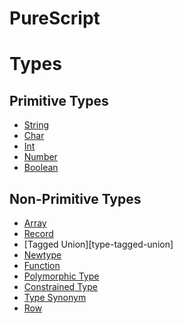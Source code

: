 # PureScript

# Types
## Primitive Types
- [String][type-string]
- [Char][type-char]
- [Int][type-int]
- [Number][type-number]
- [Boolean][type-boolean]

## Non-Primitive Types
- [Array][type-array]
- [Record][type-record]
- [Tagged Union][type-tagged-union]
- [Newtype][type-newtype]
- [Function][type-function]
- [Polymorphic Type][type-polymorphic]
- [Constrained Type][type-constrained]
- [Type Synonym][type-synonym]
- [Row][type-row]

[type-string]: ../../../reference/types/string.md
[type-char]: ../../../reference/types/char.md
[type-int]: ../../../reference/types/integer.md
[type-number]: ../../../reference/types/number.md
[type-boolean]: ../../../reference/types/boolean.md
[type-array]: ../../../reference/types/array.md
[type-record]: ../../../reference/types/record.md
[type-function]: ../../../reference/types/function.md
[type-tagged-unions]: types/tagged_union.md
[type-newtype]: types/newtype.md
[type-polymorphic]: types/polymorphic.md
[type-constrained]: types/constrained.md
[type-synonym]: types/type_synonym.md
[type-row]: types/row.md
